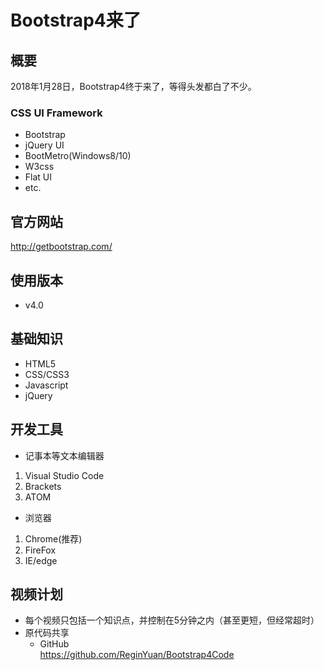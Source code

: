 Bootstrap4来了
==============

## 概要

2018年1月28日，Bootstrap4终于来了，等得头发都白了不少。

### CSS UI Framework

+ Bootstrap
+ jQuery UI
+ BootMetro(Windows8/10)
+ W3css
+ Flat UI
+ etc.

## 官方网站

<http://getbootstrap.com/>

## 使用版本

+ v4.0

## 基础知识

+ HTML5
+ CSS/CSS3
+ Javascript
+ jQuery

## 开发工具

* 记事本等文本编辑器

 1. Visual Studio Code
 2. Brackets
 3. ATOM

* 浏览器

 1. Chrome(推荐)
 2. FireFox
 3. IE/edge

## 视频计划

* 每个视频只包括一个知识点，并控制在5分钟之内（甚至更短，但经常超时）
* 原代码共享
  - GitHub  
    <https://github.com/ReginYuan/Bootstrap4Code>


